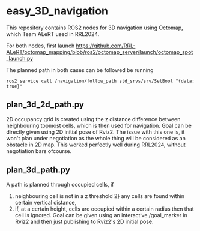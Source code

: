 # easy_3D_navigation

This repository contains ROS2 nodes for 3D navigation using Octomap, which Team ALeRT used in RRL2024.

For both nodes, first launch https://github.com/RRL-ALeRT/octomap_mapping/blob/ros2/octomap_server/launch/octomap_spot_launch.py

The planned path in both cases can be followed be running
```
ros2 service call /navigation/follow_path std_srvs/srv/SetBool "{data: true}"
```

## plan_3d_2d_path.py
2D occupancy grid is created using the z distance difference between neighbouring topmost cells, which is then used for navigation. Goal can be directly given using 2D initial pose of Rviz2. The issue with this one is, it won't plan under negotiation as the whole thing will be considered as an obstacle in 2D map. This worked perfectly well during RRL2024, without negotiation bars ofcourse.

## plan_3d_path.py
A path is planned through occupied cells, if
1) neighbouring cell is not in a z threshold
2} any cells are found within certain vertical distance,
4) if, at a certain height, cells are occupied within a certain radius
then that cell is ignored.
Goal can be given using an interactive /goal_marker in Rviz2 and then just publishing to Rviz2's 2D initial pose.
